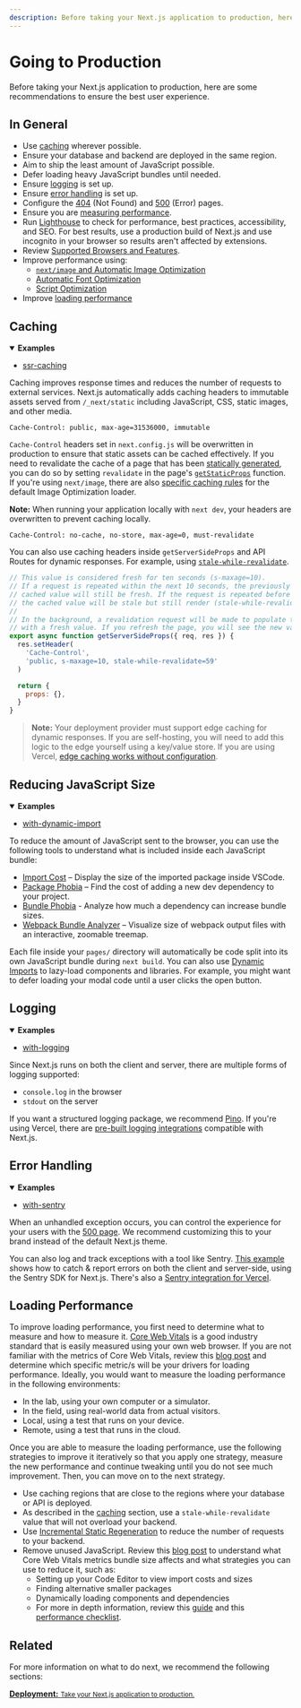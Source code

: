 ```yaml
---
description: Before taking your Next.js application to production, here are some recommendations to ensure the best user experience.
---
```


# Going to Production

Before taking your Next.js application to production, here are some recommendations to ensure the best user experience.

## In General

- Use [caching](#caching) wherever possible.
- Ensure your database and backend are deployed in the same region.
- Aim to ship the least amount of JavaScript possible.
- Defer loading heavy JavaScript bundles until needed.
- Ensure [logging](#logging) is set up.
- Ensure [error handling](#error-handling) is set up.
- Configure the [404](/docs/advanced-features/custom-error-page.md#404-page) (Not Found) and [500](/docs/advanced-features/custom-error-page.md#500-page) (Error) pages.
- Ensure you are [measuring performance](/docs/advanced-features/measuring-performance.md).
- Run [Lighthouse](https://developers.google.com/web/tools/lighthouse) to check for performance, best practices, accessibility, and SEO. For best results, use a production build of Next.js and use incognito in your browser so results aren't affected by extensions.
- Review [Supported Browsers and Features](/docs/basic-features/supported-browsers-features.md).
- Improve performance using:
  - [`next/image` and Automatic Image Optimization](/docs/basic-features/image-optimization.md)
  - [Automatic Font Optimization](/docs/basic-features/font-optimization.md)
  - [Script Optimization](/docs/basic-features/script.md)
- Improve [loading performance](#loading-performance)

## Caching

<details open>
  <summary><b>Examples</b></summary>
  <ul>
    <li><a href="https://github.com/vercel/next.js/tree/canary/examples/ssr-caching">ssr-caching</a></li>
  </ul>
</details>

Caching improves response times and reduces the number of requests to external services. Next.js automatically adds caching headers to immutable assets served from `/_next/static` including JavaScript, CSS, static images, and other media.

```
Cache-Control: public, max-age=31536000, immutable
```

`Cache-Control` headers set in `next.config.js` will be overwritten in production to ensure that static assets can be cached effectively. If you need to revalidate the cache of a page that has been [statically generated](/docs/basic-features/pages.md#static-generation-recommended), you can do so by setting `revalidate` in the page's [`getStaticProps`](/docs/basic-features/data-fetching/get-static-props.md) function. If you're using `next/image`, there are also [specific caching rules](/docs/basic-features/image-optimization.md#caching) for the default Image Optimization loader.

**Note:** When running your application locally with `next dev`, your headers are overwritten to prevent caching locally.

```
Cache-Control: no-cache, no-store, max-age=0, must-revalidate
```

You can also use caching headers inside `getServerSideProps` and API Routes for dynamic responses. For example, using [`stale-while-revalidate`](https://web.dev/stale-while-revalidate/).

```jsx
// This value is considered fresh for ten seconds (s-maxage=10).
// If a request is repeated within the next 10 seconds, the previously
// cached value will still be fresh. If the request is repeated before 59 seconds,
// the cached value will be stale but still render (stale-while-revalidate=59).
//
// In the background, a revalidation request will be made to populate the cache
// with a fresh value. If you refresh the page, you will see the new value.
export async function getServerSideProps({ req, res }) {
  res.setHeader(
    'Cache-Control',
    'public, s-maxage=10, stale-while-revalidate=59'
  )

  return {
    props: {},
  }
}
```

> **Note:** Your deployment provider must support edge caching for dynamic responses. If you are self-hosting, you will need to add this logic to the edge yourself using a key/value store. If you are using Vercel, [edge caching works without configuration](https://vercel.com/docs/edge-network/caching).

## Reducing JavaScript Size

<details open>
  <summary><b>Examples</b></summary>
  <ul>
    <li><a href="https://github.com/vercel/next.js/tree/canary/examples/with-dynamic-import">with-dynamic-import</a></li>
  </ul>
</details>

To reduce the amount of JavaScript sent to the browser, you can use the following tools to understand what is included inside each JavaScript bundle:

- [Import Cost](https://marketplace.visualstudio.com/items?itemName=wix.vscode-import-cost) – Display the size of the imported package inside VSCode.
- [Package Phobia](https://packagephobia.com/) – Find the cost of adding a new dev dependency to your project.
- [Bundle Phobia](https://bundlephobia.com/) - Analyze how much a dependency can increase bundle sizes.
- [Webpack Bundle Analyzer](https://github.com/vercel/next.js/tree/canary/packages/next-bundle-analyzer) – Visualize size of webpack output files with an interactive, zoomable treemap.

Each file inside your `pages/` directory will automatically be code split into its own JavaScript bundle during `next build`. You can also use [Dynamic Imports](/docs/advanced-features/dynamic-import.md) to lazy-load components and libraries. For example, you might want to defer loading your modal code until a user clicks the open button.

## Logging

<details open>
  <summary><b>Examples</b></summary>
  <ul>
    <li><a href="https://github.com/Logflare/next-pino-logflare-logging-example">with-logging</a></li>
  </ul>
</details>

Since Next.js runs on both the client and server, there are multiple forms of logging supported:

- `console.log` in the browser
- `stdout` on the server

If you want a structured logging package, we recommend [Pino](https://www.npmjs.com/package/pino). If you're using Vercel, there are [pre-built logging integrations](https://vercel.com/integrations#logging) compatible with Next.js.

## Error Handling

<details open>
  <summary><b>Examples</b></summary>
  <ul>
    <li><a href="https://github.com/vercel/next.js/tree/canary/examples/with-sentry">with-sentry</a></li>
  </ul>
</details>

When an unhandled exception occurs, you can control the experience for your users with the [500 page](/docs/advanced-features/custom-error-page.md#500-page). We recommend customizing this to your brand instead of the default Next.js theme.

You can also log and track exceptions with a tool like Sentry. [This example](https://github.com/vercel/next.js/tree/canary/examples/with-sentry) shows how to catch & report errors on both the client and server-side, using the Sentry SDK for Next.js. There's also a [Sentry integration for Vercel](https://vercel.com/integrations/sentry).

## Loading Performance

To improve loading performance, you first need to determine what to measure and how to measure it. [Core Web Vitals](https://vercel.com/blog/core-web-vitals) is a good industry standard that is easily measured using your own web browser. If you are not familiar with the metrics of Core Web Vitals, review this [blog post](https://vercel.com/blog/core-web-vitals) and determine which specific metric/s will be your drivers for loading performance. Ideally, you would want to measure the loading performance in the following environments:

- In the lab, using your own computer or a simulator.
- In the field, using real-world data from actual visitors.
- Local, using a test that runs on your device.
- Remote, using a test that runs in the cloud.

Once you are able to measure the loading performance, use the following strategies to improve it iteratively so that you apply one strategy, measure the new performance and continue tweaking until you do not see much improvement. Then, you can move on to the next strategy.

- Use caching regions that are close to the regions where your database or API is deployed.
- As described in the [caching](#caching) section, use a `stale-while-revalidate` value that will not overload your backend.
- Use [Incremental Static Regeneration](/docs/basic-features/data-fetching#incremental-static-regeneration) to reduce the number of requests to your backend.
- Remove unused JavaScript. Review this [blog post](https://calibreapp.com/blog/bundle-size-optimization) to understand what Core Web Vitals metrics bundle size affects and what strategies you can use to reduce it, such as:
  - Setting up your Code Editor to view import costs and sizes
  - Finding alternative smaller packages
  - Dynamically loading components and dependencies
  - For more in depth information, review this [guide](https://papyrus.dev/@PapyrusBlog/how-we-reduced-next.js-page-size-by-3.5x-and-achieved-a-98-lighthouse-score) and this [performance checklist](https://dev.to/endymion1818/nextjs-performance-checklist-5gjb).

## Related

For more information on what to do next, we recommend the following sections:

<div class="card">
  <a href="/docs/deployment.md">
    <b>Deployment:</b>
    <small>Take your Next.js application to production.</small>
  </a>
</div>
